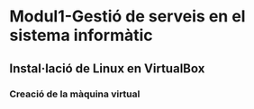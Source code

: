 # Modul1-Gestió de serveis en el sistema informàtic

## Instal·lació de Linux en VirtualBox

### Creació de la màquina virtual

